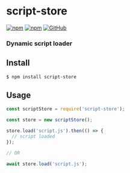 # script-store
[![npm](https://img.shields.io/npm/v/script-store)](https://www.npmjs.com/package/script-store)
[![npm](https://img.shields.io/npm/dt/script-store)](https://www.npmjs.com/package/script-store)
[![GitHub](https://img.shields.io/github/license/radulucut/script-store)](https://github.com/radulucut/script-store/blob/master/LICENSE)

### Dynamic script loader


## Install
```
$ npm install script-store
```

## Usage
```javascript
const scriptStore = require('script-store');

const store = new scriptStore();

store.load('script.js').then(() => {
  // script loaded
});

// OR

await store.load('script.js');
```
